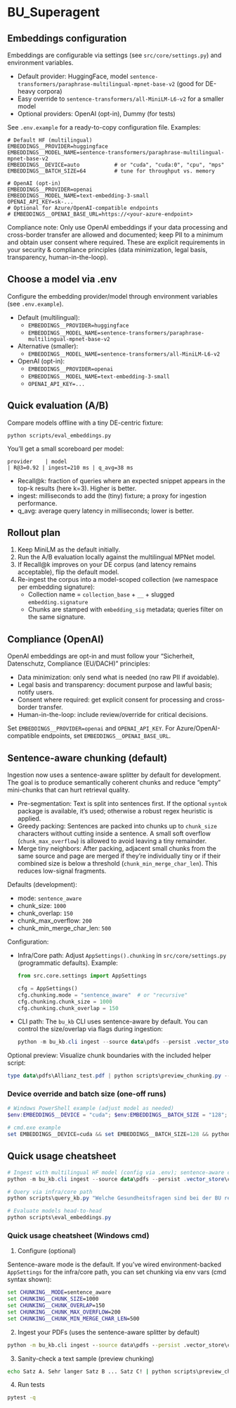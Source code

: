 # BU_Superagent

## Embeddings configuration

Embeddings are configurable via settings (see `src/core/settings.py`) and environment variables.

- Default provider: HuggingFace, model `sentence-transformers/paraphrase-multilingual-mpnet-base-v2` (good for DE-heavy corpora)
- Easy override to `sentence-transformers/all-MiniLM-L6-v2` for a smaller model
- Optional providers: OpenAI (opt-in), Dummy (for tests)

See `.env.example` for a ready-to-copy configuration file. Examples:

```
# Default HF (multilingual)
EMBEDDINGS__PROVIDER=huggingface
EMBEDDINGS__MODEL_NAME=sentence-transformers/paraphrase-multilingual-mpnet-base-v2
EMBEDDINGS__DEVICE=auto           # or "cuda", "cuda:0", "cpu", "mps"
EMBEDDINGS__BATCH_SIZE=64         # tune for throughput vs. memory

# OpenAI (opt-in)
EMBEDDINGS__PROVIDER=openai
EMBEDDINGS__MODEL_NAME=text-embedding-3-small
OPENAI_API_KEY=sk-...
# Optional for Azure/OpenAI-compatible endpoints
# EMBEDDINGS__OPENAI_BASE_URL=https://<your-azure-endpoint>
```

Compliance note: Only use OpenAI embeddings if your data processing and cross-border transfer are allowed and documented; keep PII to a minimum and obtain user consent where required. These are explicit requirements in your security & compliance principles (data minimization, legal basis, transparency, human-in-the-loop).

## Choose a model via .env

Configure the embedding provider/model through environment variables (see `.env.example`).

- Default (multilingual):
	- `EMBEDDINGS__PROVIDER=huggingface`
	- `EMBEDDINGS__MODEL_NAME=sentence-transformers/paraphrase-multilingual-mpnet-base-v2`
- Alternative (smaller):
	- `EMBEDDINGS__MODEL_NAME=sentence-transformers/all-MiniLM-L6-v2`
- OpenAI (opt-in):
	- `EMBEDDINGS__PROVIDER=openai`
	- `EMBEDDINGS__MODEL_NAME=text-embedding-3-small`
	- `OPENAI_API_KEY=...`

## Quick evaluation (A/B)

Compare models offline with a tiny DE-centric fixture:

```
python scripts/eval_embeddings.py
```

You’ll get a small scoreboard per model:

```
provider    | model                                                    | R@3=0.92 | ingest=210 ms | q_avg=38 ms
```

- Recall@k: fraction of queries where an expected snippet appears in the top-k results (here k=3). Higher is better.
- ingest: milliseconds to add the (tiny) fixture; a proxy for ingestion performance.
- q_avg: average query latency in milliseconds; lower is better.

## Rollout plan

1. Keep MiniLM as the default initially.
2. Run the A/B evaluation locally against the multilingual MPNet model.
3. If Recall@k improves on your DE corpus (and latency remains acceptable), flip the default model.
4. Re-ingest the corpus into a model-scoped collection (we namespace per embedding signature):
	 - Collection name = `collection_base` + `__` + slugged `embedding.signature`
	 - Chunks are stamped with `embedding_sig` metadata; queries filter on the same signature.

## Compliance (OpenAI)

OpenAI embeddings are opt-in and must follow your “Sicherheit, Datenschutz, Compliance (EU/DACH)” principles:

- Data minimization: only send what is needed (no raw PII if avoidable).
- Legal basis and transparency: document purpose and lawful basis; notify users.
- Consent where required: get explicit consent for processing and cross-border transfer.
- Human-in-the-loop: include review/override for critical decisions.

Set `EMBEDDINGS__PROVIDER=openai` and `OPENAI_API_KEY`. For Azure/OpenAI-compatible endpoints, set `EMBEDDINGS__OPENAI_BASE_URL`.

## Sentence-aware chunking (default)

Ingestion now uses a sentence-aware splitter by default for development. The goal is to produce semantically coherent chunks and reduce “empty” mini-chunks that can hurt retrieval quality.

- Pre-segmentation: Text is split into sentences first. If the optional `syntok` package is available, it’s used; otherwise a robust regex heuristic is applied.
- Greedy packing: Sentences are packed into chunks up to `chunk_size` characters without cutting inside a sentence. A small soft overflow (`chunk_max_overflow`) is allowed to avoid leaving a tiny remainder.
- Merge tiny neighbors: After packing, adjacent small chunks from the same source and page are merged if they’re individually tiny or if their combined size is below a threshold (`chunk_min_merge_char_len`). This reduces low-signal fragments.

Defaults (development):

- mode: `sentence_aware`
- chunk_size: `1000`
- chunk_overlap: `150`
- chunk_max_overflow: `200`
- chunk_min_merge_char_len: `500`

Configuration:

- Infra/Core path: Adjust `AppSettings().chunking` in `src/core/settings.py` (programmatic defaults). Example:

	```python
	from src.core.settings import AppSettings

	cfg = AppSettings()
	cfg.chunking.mode = "sentence_aware"  # or "recursive"
	cfg.chunking.chunk_size = 1000
	cfg.chunking.chunk_overlap = 150
	```

- CLI path: The `bu_kb` CLI uses sentence-aware by default. You can control the size/overlap via flags during ingestion:

	```powershell
	python -m bu_kb.cli ingest --source data\pdfs --persist .vector_store\chroma --collection bu_knowledge --chunk-size 1000 --chunk-overlap 150
	```

Optional preview: Visualize chunk boundaries with the included helper script:

```powershell
type data\pdfs\Allianz_test.pdf | python scripts\preview_chunking.py --mode sentence_aware --chunk-size 1000 --chunk-overlap 150
```

### Device override and batch size (one-off runs)

```powershell
# Windows PowerShell example (adjust model as needed)
$env:EMBEDDINGS__DEVICE = "cuda"; $env:EMBEDDINGS__BATCH_SIZE = "128"; python -m bu_kb.cli ingest --source data\pdfs --persist .vector_store\chroma --collection bu_knowledge

# cmd.exe example
set EMBEDDINGS__DEVICE=cuda && set EMBEDDINGS__BATCH_SIZE=128 && python -m bu_kb.cli ingest --source data\pdfs --persist .vector_store\chroma --collection bu_knowledge
```

## Quick usage cheatsheet

```powershell
# Ingest with multilingual HF model (config via .env); sentence-aware chunking by default
python -m bu_kb.cli ingest --source data\pdfs --persist .vector_store\chroma --collection bu_knowledge

# Query via infra/core path
python scripts\query_kb.py "Welche Gesundheitsfragen sind bei der BU relevant?" -k 5

# Evaluate models head-to-head
python scripts\eval_embeddings.py
```

### Quick usage cheatsheet (Windows cmd)

1) Configure (optional)

Sentence-aware mode is the default. If you’ve wired environment-backed `AppSettings` for the infra/core path, you can set chunking via env vars (cmd syntax shown):

```cmd
set CHUNKING__MODE=sentence_aware
set CHUNKING__CHUNK_SIZE=1000
set CHUNKING__CHUNK_OVERLAP=150
set CHUNKING__CHUNK_MAX_OVERFLOW=200
set CHUNKING__CHUNK_MIN_MERGE_CHAR_LEN=500
```

2) Ingest your PDFs (uses the sentence-aware splitter by default)

```cmd
python -m bu_kb.cli ingest --source data\pdfs --persist .vector_store\chroma --collection bu_knowledge
```

3) Sanity-check a text sample (preview chunking)

```cmd
echo Satz A. Sehr langer Satz B ... Satz C! | python scripts\preview_chunking.py --chunk-size 80 --chunk-overlap 20
```

4) Run tests

```cmd
pytest -q
```
